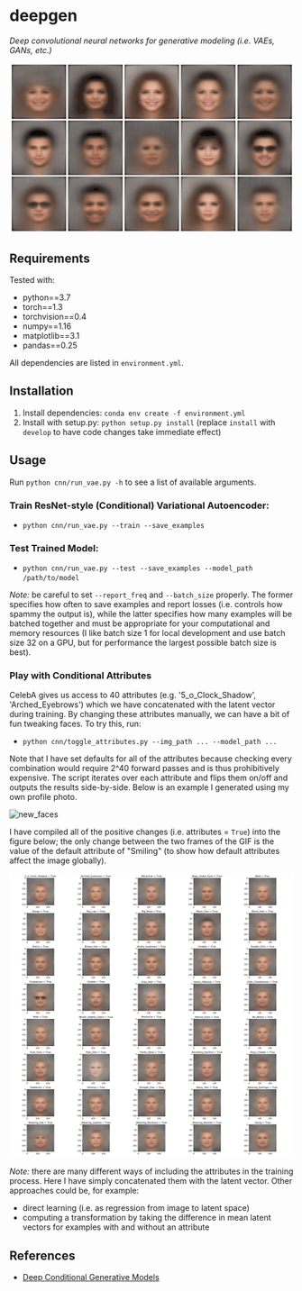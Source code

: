 # deepgen

*Deep convolutional neural networks for generative modeling (i.e. VAEs, GANs, etc.)*

![test_examples](img/deepgen.gif)

## Requirements
Tested with:
- python==3.7
- torch==1.3
- torchvision==0.4
- numpy==1.16
- matplotlib==3.1
- pandas==0.25

All dependencies are listed in `environment.yml`.

## Installation
1. Install dependencies: `conda env create -f environment.yml`
2. Install with setup.py: `python setup.py install` (replace `install` with `develop` to have code changes take immediate effect)

## Usage
Run `python cnn/run_vae.py -h` to see a list of available arguments.

### Train ResNet-style (Conditional) Variational Autoencoder:
- `python cnn/run_vae.py --train --save_examples`

### Test Trained Model:
- `python cnn/run_vae.py --test --save_examples --model_path /path/to/model`

*Note:* be careful to set `--report_freq` and `--batch_size` properly. The former specifies how often to save examples and report losses (i.e. controls how spammy the output is), while the latter specifies how many examples will be batched together and must be appropriate for your computational and memory resources (I like batch size 1 for local development and use batch size 32 on a GPU,  but for performance the largest possible batch size is best).

### Play with Conditional Attributes

CelebA gives us access to 40 attributes (e.g. '5_o_Clock_Shadow', 'Arched_Eyebrows') which we have concatenated with the latent vector during training. By changing these attributes manually, we can have a bit of fun tweaking faces. To try this, run:
- `python cnn/toggle_attributes.py --img_path ... --model_path ...`

Note that I have set defaults for all of the attributes because checking every combination would require 2^40 forward passes and is thus prohibitively expensive. The script iterates over each attribute and flips them on/off and outputs the results side-by-side. Below is an example I generated using my own profile photo.

![new_faces](img/gif_new_faces.gif)

I have compiled all of the positive changes (i.e. attributes = `True`) into the figure below; the only change between the two frames of the GIF is the value of the default attribute of "Smiling" (to show how default attributes affect the image globally).

![attr_matrix](img/all_attr_matrix.gif)

*Note:* there are many different ways of including the attributes in the training process. Here I have simply concatenated them with the latent vector. Other approaches could be, for example:
- direct learning (i.e. as regression from image to latent space)
- computing a transformation by taking the difference in mean latent vectors for examples with and without an attribute

## References
- [Deep Conditional Generative Models](https://pdfs.semanticscholar.org/3f25/e17eb717e5894e0404ea634451332f85d287.pdf)
